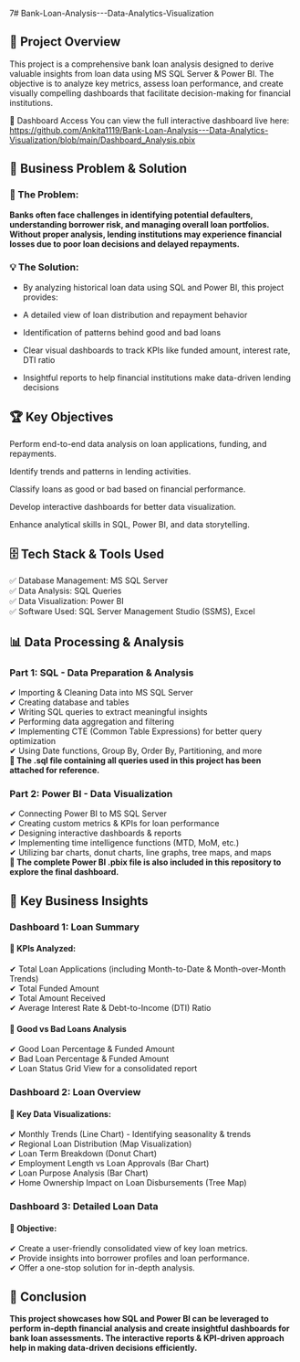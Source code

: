 7# Bank-Loan-Analysis---Data-Analytics-Visualization

## 📌 Project Overview

This project is a comprehensive bank loan analysis designed to derive valuable insights from loan data using MS SQL Server & Power BI. The objective is to analyze key metrics, assess loan performance, and create visually compelling dashboards that facilitate decision-making for financial institutions.

🔗 Dashboard Access
You can view the full interactive dashboard live here: https://github.com/Ankita1119/Bank-Loan-Analysis---Data-Analytics-Visualization/blob/main/Dashboard_Analysis.pbix

## 🧩 Business Problem & Solution

### 🏦 The Problem:

**Banks often face challenges in identifying potential defaulters, understanding borrower risk, and managing overall loan portfolios. Without proper analysis, lending institutions may experience financial losses due to poor loan decisions and delayed repayments.**

### 💡 The Solution:

- By analyzing historical loan data using SQL and Power BI, this project provides:

- A detailed view of loan distribution and repayment behavior

- Identification of patterns behind good and bad loans

- Clear visual dashboards to track KPIs like funded amount, interest rate, DTI ratio

- Insightful reports to help financial institutions make data-driven lending decisions

## 🏆 Key Objectives

Perform end-to-end data analysis on loan applications, funding, and repayments.

Identify trends and patterns in lending activities.

Classify loans as good or bad based on financial performance.

Develop interactive dashboards for better data visualization.

Enhance analytical skills in SQL, Power BI, and data storytelling.

## 🗄️ Tech Stack & Tools Used

✅ Database Management: MS SQL Server  
✅ Data Analysis: SQL Queries  
✅ Data Visualization: Power BI  
✅ Software Used: SQL Server Management Studio (SSMS), Excel  

## 📊 Data Processing & Analysis

### Part 1: SQL - Data Preparation & Analysis
✔ Importing & Cleaning Data into MS SQL Server  
✔ Creating database and tables  
✔ Writing SQL queries to extract meaningful insights  
✔ Performing data aggregation and filtering  
✔ Implementing CTE (Common Table Expressions) for better query optimization  
✔ Using Date functions, Group By, Order By, Partitioning, and more  
**📌 The .sql file containing all queries used in this project has been attached for reference.**

### Part 2: Power BI - Data Visualization
✔ Connecting Power BI to MS SQL Server  
✔ Creating custom metrics & KPIs for loan performance  
✔ Designing interactive dashboards & reports  
✔ Implementing time intelligence functions (MTD, MoM, etc.)   
✔ Utilizing bar charts, donut charts, line graphs, tree maps, and maps  
**📌 The complete Power BI .pbix file is also included in this repository to explore the final dashboard.**

## 📌 Key Business Insights

### Dashboard 1: Loan Summary

#### 📍 KPIs Analyzed:
✔ Total Loan Applications (including Month-to-Date & Month-over-Month Trends)  
✔ Total Funded Amount  
✔ Total Amount Received  
✔ Average Interest Rate & Debt-to-Income (DTI) Ratio

#### 📍 Good vs Bad Loans Analysis
✔ Good Loan Percentage & Funded Amount  
✔ Bad Loan Percentage & Funded Amount  
✔ Loan Status Grid View for a consolidated report

### Dashboard 2: Loan Overview

#### 📍 Key Data Visualizations:
✔ Monthly Trends (Line Chart) - Identifying seasonality & trends  
✔ Regional Loan Distribution (Map Visualization)  
✔ Loan Term Breakdown (Donut Chart)  
✔ Employment Length vs Loan Approvals (Bar Chart)   
✔ Loan Purpose Analysis (Bar Chart)  
✔ Home Ownership Impact on Loan Disbursements (Tree Map)

### Dashboard 3: Detailed Loan Data

#### 📍 Objective:
✔ Create a user-friendly consolidated view of key loan metrics.  
✔ Provide insights into borrower profiles and loan performance.    
✔ Offer a one-stop solution for in-depth analysis.

## 🏁 Conclusion

**This project showcases how SQL and Power BI can be leveraged to perform in-depth financial analysis and create insightful dashboards for bank loan assessments. The interactive reports & KPI-driven approach help in making data-driven decisions efficiently.**






















